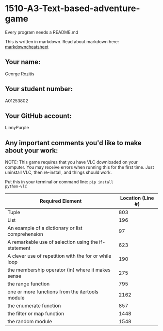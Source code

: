 # 1510-A3-Text-based-adventure-game

Every program needs a README.md

This is written in markdown. Read about markdown here: [markdowncheatsheet](https://www.markdownguide.org/cheat-sheet/)

## Your name:
George Rozitis

## Your student number:
A01253802

## Your GitHub account:
LinnyPurple

## Any important comments you'd like to make about your work:
NOTE: This game requires that you have VLC downloaded on your computer.
You may receive errors when running this for the first time. Just
uninstall VLC, then re-install, and things should work.

Put this in your terminal or command line: <code>pip install python-vlc</code>

| Required Element                                      | Location (Line #) |
| ----------------------------------------------------- | ----------------- |
| Tuple                                                 | 803
| List                                                  | 196
| An example of a dictionary or list comprehension      | 97
| A remarkable use of selection using the if-statement  | 623
| A clever use of repetition with the for or while loop | 190
| the membership operator (in) where it makes sense     | 275
| the range function                                    | 795
| one or more functions from the itertools module       | 2162
| the enumerate function                                | 857
| the filter or map function                            | 1448
| the random module                                     | 1548